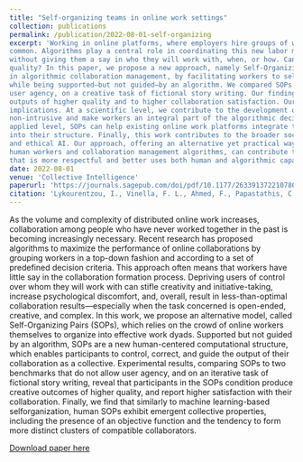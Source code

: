 ```yaml
---
title: "Self-organizing teams in online work settings"
collection: publications
permalink: /publication/2022-08-01-self-organizing
excerpt: 'Working in online platforms, where employers hire groups of workers on demand, is becoming increasingly
common. Algorithms play a central role in coordinating this new labor model. Current algorithms organize people
without giving them a say in who they will work with, when, or how. Can we give workers control while maintaining
quality? In this paper, we propose a new approach, namely Self-Organizing Pairs (SOPs), which incorporates selforganization
in algorithmic collaboration management, by facilitating workers to self-organize into effective pairs
while being supported—but not guided—by an algorithm. We compared SOPs with two baselines that do not allow
user agency, on a creative task of fictional story writing. Our findings indicate that the SOPs approach leads to creative
outputs of higher quality and to higher collaboration satisfaction. Our results have scientific, applied, and societal
implications. At a scientific level, we contribute to the development of collaborative work systems that are humancentered,
non-intrusive and make workers an integral part of the algorithmic decision-making processes. At an
applied level, SOPs can help existing online work platforms integrate the element of collaboration more systematically
into their structure. Finally, this work contributes to the broader societal discussion around the future of work
and ethical AI. Our approach, offering an alternative yet practical way to ensure a balanced coexistence between
human workers and collaboration management algorithms, can contribute towards creating a future of online work
that is more respectful and better uses both human and algorithmic capabilities.'
date: 2022-08-01
venue: 'Collective Intelligence'
paperurl: 'https://journals.sagepub.com/doi/pdf/10.1177/26339137221078005'
citation: 'Lykourentzou, I., Vinella, F. L., Ahmed, F., Papastathis, C., Papangelis, K., Khan, V. J., & Masthoff, J. (2022). Self-organization in online collaborative work settings. Collective Intelligence, 1(1), 26339137221078005.'
---
```

As the volume and complexity of distributed online work increases, collaboration among people who have never worked
together in the past is becoming increasingly necessary. Recent research has proposed algorithms to maximize the performance
of online collaborations by grouping workers in a top-down fashion and according to a set of predefined decision
criteria. This approach often means that workers have little say in the collaboration formation process. Depriving users of
control over whom they will work with can stifle creativity and initiative-taking, increase psychological discomfort, and,
overall, result in less-than-optimal collaboration results—especially when the task concerned is open-ended, creative, and
complex. In this work, we propose an alternative model, called Self-Organizing Pairs (SOPs), which relies on the crowd of
online workers themselves to organize into effective work dyads. Supported but not guided by an algorithm, SOPs are a new
human-centered computational structure, which enables participants to control, correct, and guide the output of their
collaboration as a collective. Experimental results, comparing SOPs to two benchmarks that do not allow user agency, and on
an iterative task of fictional story writing, reveal that participants in the SOPs condition produce creative outcomes of higher
quality, and report higher satisfaction with their collaboration. Finally, we find that similarly to machine learning-based selforganization,
human SOPs exhibit emergent collective properties, including the presence of an objective function and the
tendency to form more distinct clusters of compatible collaborators.

[Download paper here](https://journals.sagepub.com/doi/pdf/10.1177/26339137221078005)

